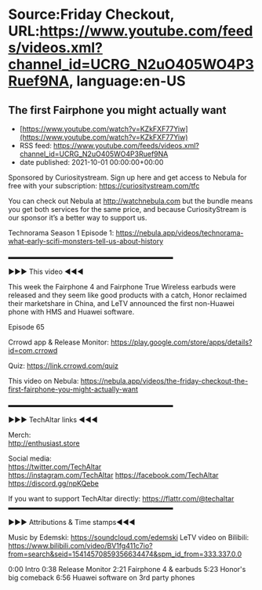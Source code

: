 # Source:Friday Checkout, URL:https://www.youtube.com/feeds/videos.xml?channel_id=UCRG_N2uO405WO4P3Ruef9NA, language:en-US

## The first Fairphone you might actually want
 - [https://www.youtube.com/watch?v=KZkFXF77Yiw](https://www.youtube.com/watch?v=KZkFXF77Yiw)
 - RSS feed: https://www.youtube.com/feeds/videos.xml?channel_id=UCRG_N2uO405WO4P3Ruef9NA
 - date published: 2021-10-01 00:00:00+00:00

Sponsored by Curiositystream. Sign up here and get access to Nebula for free with your subscription: https://curiositystream.com/tfc

You can check out Nebula at http://watchnebula.com but the bundle means you get both services for the same price, and because CuriosityStream is our sponsor it’s a better way to support us.

Technorama Season 1 Episode 1:  https://nebula.app/videos/technorama-what-early-scifi-monsters-tell-us-about-history

▬▬▬▬▬▬▬▬▬▬▬▬▬▬▬▬▬▬▬▬▬▬▬▬  

►►► This video ◄◄◄  

This week the Fairphone 4 and Fairphone True Wireless earbuds were released and they seem like good products with a catch, Honor reclaimed their marketshare in China, and LeTV announced the first non-Huawei phone with HMS and Huawei software.

Episode 65


Crrowd app & Release Monitor: https://play.google.com/store/apps/details?id=com.crrowd 

Quiz: https://link.crrowd.com/quiz

This video on Nebula: https://nebula.app/videos/the-friday-checkout-the-first-fairphone-you-might-actually-want


 ▬▬▬▬▬▬▬▬▬▬▬▬▬▬▬▬▬▬▬▬▬▬▬▬  

►►► TechAltar links ◄◄◄  

Merch:  
http://enthusiast.store   


Social media:  
https://twitter.com/TechAltar  
https://instagram.com/TechAltar 
https://facebook.com/TechAltar  
https://discord.gg/npKQebe  

If you want to support TechAltar directly:  https://flattr.com/@techaltar   
▬▬▬▬▬▬▬▬▬▬▬▬▬▬▬▬▬▬▬▬▬▬▬▬

►►► Attributions & Time stamps◄◄◄

Music by Edemski: https://soundcloud.com/edemski 
LeTV video on Bilibili: https://www.bilibili.com/video/BV1fg411c7io?from=search&seid=15414570859356634474&spm_id_from=333.337.0.0

0:00 Intro
0:38 Release Monitor
2:21 Fairphone 4 & earbuds
5:23 Honor's big comeback
6:56 Huawei software on 3rd party phones

